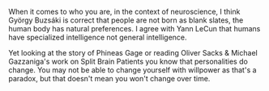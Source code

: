 When it comes to who you are, in the context of neuroscience, I think György Buzsáki is correct that people are not born as blank slates, the human body has natural preferences. I agree with Yann LeCun that humans have specialized intelligence not general intelligence.

Yet looking at the story of Phineas Gage or reading Oliver Sacks & Michael Gazzaniga's work on Split Brain Patients you know that personalities do change. You may not be able to change yourself with willpower as that's a paradox, but that doesn't mean you won't change over time.
